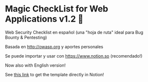 # Magic CheckList for Web Applications v1.2 📝
Web Security Checklist en español (una "hoja de ruta" ideal para Bug Bounty &amp; Pentesting)

Basada en http://owasp.org y aportes personales

Se puede importar y usar con https://www.notion.so (recomendado!)


Now also with English version!

See [this link](https://www.notion.so/soyelmago/Magic-CheckList-for-Web-Applications-ae8f98cd762e4fc0b6f3448fad001113) to get the template directly in Notion!
